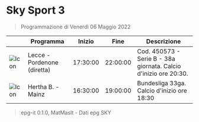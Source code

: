 # Sky Sport 3
> Programmazione di Venerdì 06 Maggio 2022

||Programma|Inizio|Fine|Descrizione|
|---|---|---|---|---|
|![Icon](https://guidatv.sky.it/uuid/7c0ff527-71c3-478a-92d6-4c97c9d3b318/cover?md5ChecksumParam=1ac835c549b1317262b7e7334689f362)|Lecce - Pordenone (diretta)|17:30:00|22:00:00|Cod. 450573 - Serie B - 38a giornata. Calcio d&#039;inizio ore 20:30.
|![Icon](https://guidatv.sky.it/uuid/19b84a90-c5bb-480f-a3bd-929f031d2a00/cover?md5ChecksumParam=ccc8f1ec15697bdc269eb6912c10dd3a)|Hertha B. - Mainz|16:30:00|19:00:00|Bundesliga 33ga. Calcio d&#039;inizio ore 18:30



 > epg-it 0.1.0, MatMasIt - Dati epg SKY